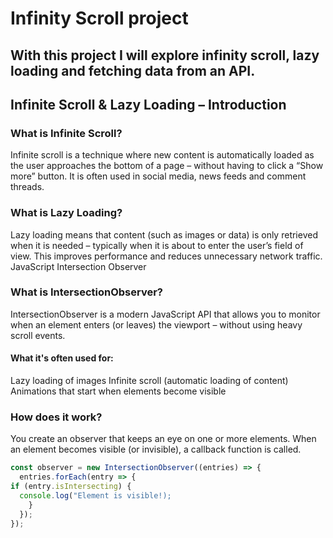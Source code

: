 # Infinity Scroll project

## With this project I will explore infinity scroll, lazy loading and fetching data from an API.

## Infinite Scroll & Lazy Loading – Introduction

### What is Infinite Scroll?
Infinite scroll is a technique where new content is automatically loaded as the user approaches the bottom of a page – without having to click a “Show more” button. It is often used in social media, news feeds and comment threads.

### What is Lazy Loading?
Lazy loading means that content (such as images or data) is only retrieved when it is needed – typically when it is about to enter the user’s field of view. This improves performance and reduces unnecessary network traffic.
JavaScript Intersection Observer

### What is IntersectionObserver?
IntersectionObserver is a modern JavaScript API that allows you to monitor when an element enters (or leaves) the viewport – without using heavy scroll events.

#### What it's often used for:

Lazy loading of images
Infinite scroll (automatic loading of content)
Animations that start when elements become visible

### How does it work?
You create an observer that keeps an eye on one or more elements. When an element becomes visible (or invisible), a callback function is called.

```javascript
const observer = new IntersectionObserver((entries) => {
  entries.forEach(entry => {
if (entry.isIntersecting) {
  console.log("Element is visible!);
    }
  });
});
```
